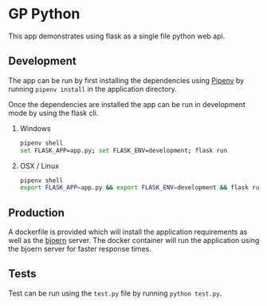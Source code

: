 # GP Python
This app demonstrates using flask as a single file python web api.
## Development 
The app can be run by first installing the dependencies using [Pipenv]
by running `pipenv install` in the application directory. 

Once the dependencies are installed the app can be run in development mode 
by using the flask cli.

1. Windows
    ```bash
    pipenv shell
    set FLASK_APP=app.py; set FLASK_ENV=development; flask run
    ```
2. OSX / Linux
    ```bash
   pipenv shell
   export FLASK_APP=app.py && export FLASK_ENV=development && flask run 
   ```
## Production
A dockerfile is provided which will install the application requirements
as well as the [bjoern] server. The docker container will run the application 
using the bjoern server for faster response times.  

## Tests
Test can be run using the `test.py` file by running `python test.py`.

[Pipenv]:https://github.com/pypa/pipenv
[bjoern]:https://github.com/jonashaag/bjoern